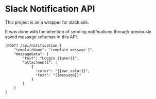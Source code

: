 # Slack Notification API

This project is an a wrapper for slack sdk.

It was done with the intention of sending notifications through previously saved message schemas in this API.

```
[POST] /api/notification {
	"templateName": "template message 1",
	"messageData": {
		"text": "Loggin {{user}}",
    	"attachments": [
	        {
	          "color": "{{var_color}}",
	          "text": "{{message}}"
	        }
    	]
	}
}
```